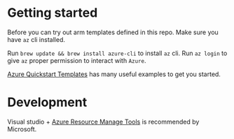 # Getting started
Before you can try out arm templates defined in this repo. Make sure you have `az` cli installed.

Run `brew update && brew install azure-cli` to install `az` cli.
Run `az login` to give `az` proper permission to interact with `Azure`.

[Azure Quickstart Templates](https://github.com/Azure/azure-quickstart-templates/tree/master/quickstarts) has many useful examples to get you started.

# Development

Visual studio + [Azure Resource Manage Tools](https://marketplace.visualstudio.com/items?itemName=msazurermtools.azurerm-vscode-tools) is recommended by Microsoft.

